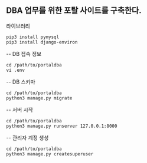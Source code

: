 DBA 업무를 위한 포탈 사이트를 구축한다.
--
라이브러리
```
pip3 install pymysql
pip3 install django-environ
```
--
DB 접속 정보
```
cd /path/to/portaldba
vi .env
```
--
DB 스키마 
```
cd /path/to/portaldba
python3 manage.py migrate
```
--
서버 시작
```
cd /path/to/portaldba
python3 manage.py runserver 127.0.0.1:8000
```
--
관리자 계정 생성
```
cd /path/to/portaldba
python3 manage.py createsuperuser
```